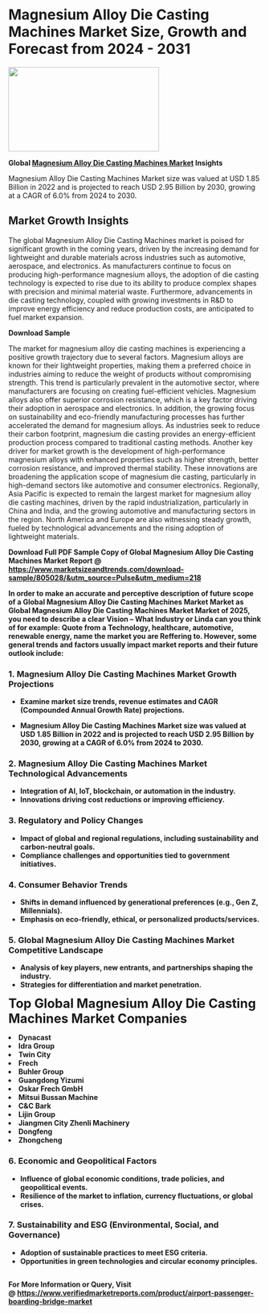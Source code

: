 <H1>Magnesium Alloy Die Casting Machines Market Size, Growth and Forecast from 2024 - 2031</H1><img class="aligncenter size-medium wp-image-584254" src="https://thirdeyenews.in/wp-content/uploads/2024/09/Global-Market-Research-300x168.jpeg" alt="" width="300" height="168" /><p><strong>Global&nbsp;<a href="https://www.marketsizeandtrends.com/download-sample/805028/&amp;utm_source=Pulse&amp;utm_medium=218">Magnesium Alloy Die Casting Machines Market</a> Insights</strong></p><p>Magnesium Alloy Die Casting Machines Market size was valued at USD 1.85 Billion in 2022 and is projected to reach USD 2.95 Billion by 2030, growing at a CAGR of 6.0% from 2024 to 2030.</p><p><h2>Market Growth Insights</h2> <p>The global Magnesium Alloy Die Casting Machines market is poised for significant growth in the coming years, driven by the increasing demand for lightweight and durable materials across industries such as automotive, aerospace, and electronics. As manufacturers continue to focus on producing high-performance magnesium alloys, the adoption of die casting technology is expected to rise due to its ability to produce complex shapes with precision and minimal material waste. Furthermore, advancements in die casting technology, coupled with growing investments in R&D to improve energy efficiency and reduce production costs, are anticipated to fuel market expansion.</p> <p><strong>Download Sample</strong></p> <p>The market for magnesium alloy die casting machines is experiencing a positive growth trajectory due to several factors. Magnesium alloys are known for their lightweight properties, making them a preferred choice in industries aiming to reduce the weight of products without compromising strength. This trend is particularly prevalent in the automotive sector, where manufacturers are focusing on creating fuel-efficient vehicles. Magnesium alloys also offer superior corrosion resistance, which is a key factor driving their adoption in aerospace and electronics. In addition, the growing focus on sustainability and eco-friendly manufacturing processes has further accelerated the demand for magnesium alloys. As industries seek to reduce their carbon footprint, magnesium die casting provides an energy-efficient production process compared to traditional casting methods. Another key driver for market growth is the development of high-performance magnesium alloys with enhanced properties such as higher strength, better corrosion resistance, and improved thermal stability. These innovations are broadening the application scope of magnesium die casting, particularly in high-demand sectors like automotive and consumer electronics. Regionally, Asia Pacific is expected to remain the largest market for magnesium alloy die casting machines, driven by the rapid industrialization, particularly in China and India, and the growing automotive and manufacturing sectors in the region. North America and Europe are also witnessing steady growth, fueled by technological advancements and the rising adoption of lightweight materials. <p><strong></p><p><span class=""><strong>Download Full PDF Sample Copy of Global Magnesium Alloy Die Casting Machines Market Report</strong> @ <a href="https://www.marketsizeandtrends.com/download-sample/805028/&amp;utm_source=Pulse&amp;utm_medium=218" target="_blank">https://www.marketsizeandtrends.com/download-sample/805028/&amp;utm_source=Pulse&amp;utm_medium=218</a></span></p><p>In order to make an accurate and perceptive description of future scope of a Global&nbsp;Magnesium Alloy Die Casting Machines Market Market as Global&nbsp;Magnesium Alloy Die Casting Machines Market Market of 2025, you need to describe a clear Vision &ndash; What Industry or Linda can you think of for example: Quote from a Technology, healthcare, automotive, renewable energy, name the market you are Reffering to. However, some general trends and factors usually impact market reports and their future outlook include:</p><h3>1.&nbsp;<strong>Magnesium Alloy Die Casting Machines Market Growth Projections</strong></h3><ul><li>Examine market size trends, revenue estimates and CAGR (Compounded Annual Growth Rate) projections.</li><li><p>Magnesium Alloy Die Casting Machines Market size was valued at USD 1.85 Billion in 2022 and is projected to reach USD 2.95 Billion by 2030, growing at a CAGR of 6.0% from 2024 to 2030.</p></li></ul><h3>2.&nbsp;<strong>Magnesium Alloy Die Casting Machines Market Technological Advancements</strong></h3><ul><li>Integration of AI, IoT, blockchain, or automation in the industry.</li><li>Innovations driving cost reductions or improving efficiency.</li></ul><h3>3.&nbsp;<strong>Regulatory and Policy Changes</strong></h3><ul><li>Impact of global and regional regulations, including sustainability and carbon-neutral goals.</li><li>Compliance challenges and opportunities tied to government initiatives.</li></ul><h3>4.&nbsp;<strong>Consumer Behavior Trends</strong></h3><ul><li>Shifts in demand influenced by generational preferences (e.g., Gen Z, Millennials).</li><li>Emphasis on eco-friendly, ethical, or personalized products/services.</li></ul><h3>5.&nbsp;<strong>Global Magnesium Alloy Die Casting Machines Market Competitive Landscape</strong></h3><ul><li>Analysis of key players, new entrants, and partnerships shaping the industry.</li><li>Strategies for differentiation and market penetration.</li></ul><p data-pm-slice="1 1 []"><span style="color: inherit; font-family: inherit; font-size: 25px;">Top Global Magnesium Alloy Die Casting Machines Market Companies</span></p><div class="" data-test-id=""><p><li>Dynacast</li><li> Idra Group</li><li> Twin City</li><li> Frech</li><li> Buhler Group</li><li> Guangdong Yizumi</li><li> Oskar Frech GmbH</li><li> Mitsui Bussan Machine</li><li> C&C Bark</li><li> Lijin Group</li><li> Jiangmen City Zhenli Machinery</li><li> Dongfeng</li><li> Zhongcheng</li></p></div><h3>6.&nbsp;<strong>Economic and Geopolitical Factors</strong></h3><ul><li>Influence of global economic conditions, trade policies, and geopolitical events.</li><li>Resilience of the market to inflation, currency fluctuations, or global crises.</li></ul><h3>7.&nbsp;<strong>Sustainability and ESG (Environmental, Social, and Governance)</strong></h3><ul><li>Adoption of sustainable practices to meet ESG criteria.</li><li>Opportunities in green technologies and circular economy principles.</li></ul><h2><strong style="font-size: 14px;">For More Information or Query, Visit @&nbsp;</strong><a style="background-color: #ffffff; font-size: 14px;" href="https://www.marketsizeandtrends.com/report/magnesium-alloy-die-casting-machines-market/" target="_blank">https://www.verifiedmarketreports.com/product/airport-passenger-boarding-bridge-market</a></h2>

